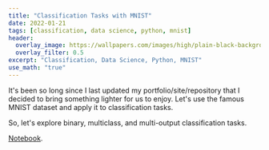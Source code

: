```yaml
---
title: "Classification Tasks with MNIST"
date: 2022-01-21
tags: [classification, data science, python, mnist]
header:
  overlay_image: https://wallpapers.com/images/high/plain-black-background-ms6uthqmbsf3weim.webp
  overlay_filter: 0.5
excerpt: "Classification, Data Science, Python, MNIST"
use_math: "true"
---
```


It's been so long since I last updated my portfolio/site/repository that I decided to bring something lighter for us to enjoy. Let's use the famous MNIST dataset and apply it to classification tasks.

So, let's explore binary, multiclass, and multi-output classification tasks.

[Notebook](https://github.com/jcfneto/portfolio/blob/main/MNIST.ipynb).
